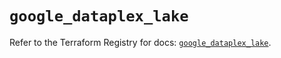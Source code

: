 # `google_dataplex_lake`

Refer to the Terraform Registry for docs: [`google_dataplex_lake`](https://registry.terraform.io/providers/hashicorp/google/5.41.0/docs/resources/dataplex_lake).

